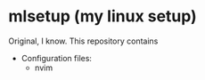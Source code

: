 # mlsetup (my linux setup)
Original, I know. This repository contains

- Configuration files:
  - nvim
